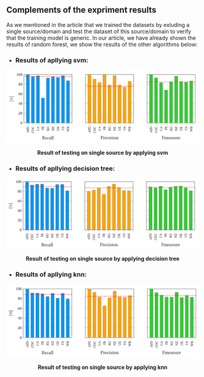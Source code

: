 ## Complements of the expriment results
As we mentioned in the article that we trained the datasets by exluding a single source/domain and test the dataset of this source/domain to verify that the training model is generic. In our article, we have already shown the results of random forest, we show the results of the other algorithms below:

* ### Results of apllying svm:
<img src = "images/source_svm.GIF">
<p align="center"><strong>Result of testing on single source by applying svm</strong></p>

* ### Results of apllying decision tree:
<img src = "images/source_dt.GIF">
<p align="center"><strong>Result of testing on single source by applying decision tree</strong></p>

* ### Results of apllying knn:
<img src = "images/source_knn.GIF">
<p align="center"><strong>Result of testing on single source by applying knn</strong></p>
